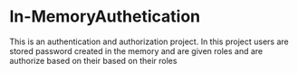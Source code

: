 # In-MemoryAuthetication
This is an authentication and authorization project. In this project  users are stored password created in the memory and are given roles  and are authorize based on their based on their roles
